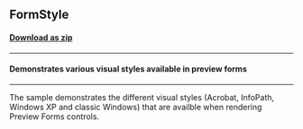 ## FormStyle
#### [Download as zip](https://grapecity.github.io/DownGit/#/home?url=https://github.com/GrapeCity/ComponentOne-WinForms-Samples/tree/master/Core\PrintDocument\CS\FormStyle)
____
#### Demonstrates various visual styles available in preview forms
____
The sample demonstrates the different visual styles (Acrobat, InfoPath, Windows XP and classic Windows) that are availble when rendering Preview Forms controls.
